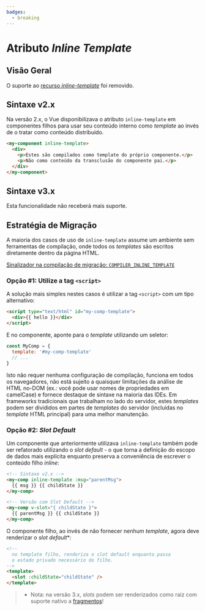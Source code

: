 ```yaml
---
badges:
  - breaking
---
```


# Atributo _Inline Template_ <MigrationBadges :badges="$frontmatter.badges" />

## Visão Geral

O suporte ao [recurso _inline-template_](https://br.vuejs.org/v2/guide/components-edge-cases.html#Templates-Inline) foi removido.

## Sintaxe v2.x

Na versão 2.x, o Vue disponibilizava o atributo `inline-template` em componentes filhos para usar seu conteúdo interno como _template_ ao invés de o tratar como conteúdo distribuído.

```html
<my-component inline-template>
  <div>
    <p>Estes são compilados como template do próprio componente.</p>
    <p>Não como conteúdo da transclusão do componente pai.</p>
  </div>
</my-component>
```

## Sintaxe v3.x

Esta funcionalidade não receberá mais suporte.

## Estratégia de Migração

A maioria dos casos de uso de `inline-template` assume um ambiente sem ferramentas de compilação, onde todos os _templates_ são escritos diretamente dentro da página HTML.

[Sinalizador na compilação de migração: `COMPILER_INLINE_TEMPLATE`](migration-build.html#configuracao-de-compatibilidade)

### Opção #1: Utilize a tag `<script>`

A solução mais simples nestes casos é utilizar a tag `<script>` com um tipo alternativo:

```html
<script type="text/html" id="my-comp-template">
  <div>{{ hello }}</div>
</script>
```

E no componente, aponte para o _template_ utilizando um seletor:

```js
const MyComp = {
  template: '#my-comp-template'
  // ...
}
```

Isto não requer nenhuma configuração de compilação, funciona em todos os navegadores, não está sujeito a quaisquer limitações da análise de HTML no-DOM (ex.: você pode usar nomes de propriedades em camelCase) e fornece destaque de sintaxe na maioria das IDEs. Em frameworks tradicionais que trabalham no lado do servidor, estes _templates_ podem ser divididos em partes de _templates_ do servidor (incluídas no _template_ HTML principal) para uma melhor manutenção.

### Opção #2: _Slot_ _Default_

Um componente que anteriormente utilizava `inline-template` também pode ser refatorado utilizando o _slot_ _default_ - o que torna a definição do escopo de dados mais explícita enquanto preserva a conveniência de escrever o conteúdo filho _inline_:

```html
<!-- Sintaxe v2.x -->
<my-comp inline-template :msg="parentMsg">
  {{ msg }} {{ childState }}
</my-comp>

<!-- Versão com Slot Default -->
<my-comp v-slot="{ childState }">
  {{ parentMsg }} {{ childState }}
</my-comp>
```

O componente filho, ao invés de não fornecer nenhum _template_, agora deve renderizar o _slot_ _default_\*:

```html
<!--
  no template filho, renderiza o slot default enquanto passa
  o estado privado necessário do filho.
-->
<template>
  <slot :childState="childState" />
</template>
```

> - Nota: na versão 3.x, _slots_ podem ser renderizados como raiz com suporte nativo a [fragmentos](/guide/migration/fragments)!
